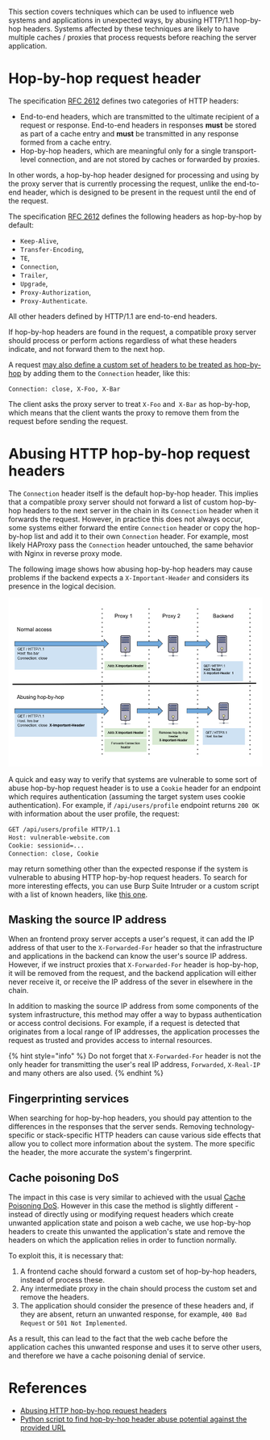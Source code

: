 This section covers techniques which can be used to influence web systems and applications in unexpected ways, by abusing HTTP/1.1 hop-by-hop headers. Systems affected by these techniques are likely to have multiple caches / proxies that process requests before reaching the server application.

# Hop-by-hop request header

The specification [RFC 2612](https://tools.ietf.org/html/rfc2616#section-13.5.1) defines two categories of HTTP headers:
- End-to-end headers, which are transmitted to the ultimate recipient of a request or response. End-to-end headers in responses **must** be stored as part of a cache entry and **must** be transmitted in any response formed from a cache entry.
- Hop-by-hop headers, which are meaningful only for a single transport-level connection, and are not stored by caches or forwarded by proxies.

In other words, a hop-by-hop header designed for processing and using by the proxy server that is currently processing the request, unlike the end-to-end header, which is designed to be present in the request until the end of the request.

The specification [RFC 2612](https://tools.ietf.org/html/rfc2616#section-13.5.1) defines the following headers as hop-by-hop by default:
- `Keep-Alive`,
- `Transfer-Encoding`,
- `TE`,
- `Connection`,
- `Trailer`,
- `Upgrade`,
- `Proxy-Authorization`,
- `Proxy-Authenticate`.

All other headers defined by HTTP/1.1 are end-to-end headers.

If hop-by-hop headers are found in the request, a compatible proxy server should process or perform actions regardless of what these headers indicate, and not forward them to the next hop.

A request [may also define a custom set of headers to be treated as hop-by-hop](https://tools.ietf.org/html/rfc2616#section-14.10) by adding them to the `Connection` header, like this:
```http
Connection: close, X-Foo, X-Bar
```
The client asks the proxy server to treat `X-Foo` and` X-Bar` as hop-by-hop, which means that the client wants the proxy to remove them from the request before sending the request.

# Abusing HTTP hop-by-hop request headers

The `Connection` header itself is the default hop-by-hop header. This implies that a compatible proxy server should not forward a list of custom hop-by-hop headers to the next server in the chain in its `Connection` header when it forwards the request. However, in practice this does not always occur, some systems either forward the entire `Connection` header or copy the hop-by-hop list and add it to their own `Connection` header. For example, most likely HAProxy pass the `Connection` header untouched, the same behavior with Nginx in reverse proxy mode.

The following image shows how abusing hop-by-hop headers may cause problems if the backend expects a `X-Important-Header` and considers its presence in the logical decision.

![hbh-theory-diagram](img/hbh-theory-diagram.png)

A quick and easy way to verify that systems are vulnerable to some sort of abuse hop-by-hop request header is to use a `Cookie` header for an endpoint which requires authentication (assuming the target system uses cookie authentication). For example, if `/api/users/profile` endpoint returns `200 OK` with information about the user profile, the request:
```http
GET /api/users/profile HTTP/1.1
Host: vulnerable-website.com
Cookie: sessionid=...
Connection: close, Cookie
```
may return something other than the expected response if the system is vulnerable to abusing HTTP hop-by-hop request headers. To search for more interesting effects, you can use Burp Suite Intruder or a custom script with a list of known headers, like [this one](https://github.com/danielmiessler/SecLists/blob/master/Discovery/Web-Content/BurpSuite-ParamMiner/lowercase-headers).

## Masking the source IP address

When an frontend proxy server accepts a user's request, it can add the IP address of that user to the `X-Forwarded-For` header so that the infrastructure and applications in the backend can know the user's source IP address. However, if we instruct proxies that `X-Forwarded-For` header is hop-by-hop, it will be removed from the request, and the backend application will either never receive it, or receive the IP address of the sever in elsewhere in the chain.

In addition to masking the source IP address from some components of the system infrastructure, this method may offer a way to bypass authentication or access control decisions. For example, if a request is detected that originates from a local range of IP addresses, the application processes the request as trusted and provides access to internal resources.

{% hint style="info" %}
Do not forget that `X-Forwarded-For` header is not the only header for transmitting the user's real IP address, `Forwarded`, `X-Real-IP` and many others are also used.
{% endhint %}

## Fingerprinting services

When searching for hop-by-hop headers, you should pay attention to the differences in the responses that the server sends. Removing technology-specific or stack-specific HTTP headers can cause various side effects that allow you to collect more information about the system. The more specific the header, the more accurate the system's fingerprint.

## Cache poisoning DoS

The impact in this case is very similar to achieved with the usual [Cache Poisoning DoS](https://cpdos.org). However in this case the method is slightly different - instead of directly using or modifying request headers which create unwanted application state and poison a web cache, we use hop-by-hop headers to create this unwanted the application's state and remove the headers on which the application relies in order to function normally.

To exploit this, it is necessary that:

1. A frontend cache should forward a custom set of hop-by-hop headers, instead of process these.
2. Any intermediate proxy in the chain should process the custom set and remove the headers.
3. The application should consider the presence of these headers and, if they are absent, return an unwanted response, for example, `400 Bad Request` or `501 Not Implemented`.

As a result, this can lead to the fact that the web cache before the application caches this unwanted response and uses it to serve other users, and therefore we have a cache poisoning denial of service.

# References

- [Abusing HTTP hop-by-hop request headers](https://nathandavison.com/blog/abusing-http-hop-by-hop-request-headers)
- [Python script to find hop-by-hop header abuse potential against the provided URL](https://gist.github.com/ndavison/298d11b3a77b97c908d63a345d3c624d)